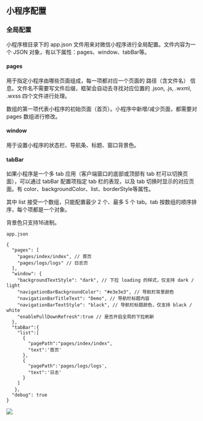 ## 小程序配置

### 全局配置

小程序根目录下的 app.json 文件用来对微信小程序进行全局配置。文件内容为一个 JSON 对象，有以下属性：pages、window、tabBar等。

#### pages
用于指定小程序由哪些页面组成，每一项都对应一个页面的 路径（含文件名） 信息。文件名不需要写文件后缀，框架会自动去寻找对应位置的 .json, .js, .wxml, .wxss 四个文件进行处理。

数组的第一项代表小程序的初始页面（首页）。小程序中新增/减少页面，都需要对 pages 数组进行修改。

#### window
用于设置小程序的状态栏、导航条、标题、窗口背景色。

#### tabBar
如果小程序是一个多 tab 应用（客户端窗口的底部或顶部有 tab 栏可以切换页面），可以通过 tabBar 配置项指定 tab 栏的表现，以及 tab 切换时显示的对应页面。有 color、backgroundColor、list、borderStyle等属性。

其中 list 接受一个数组，只能配置最少 2 个、最多 5 个 tab。tab 按数组的顺序排序，每个项都是一个对象。

背景色只支持16进制。

    app.json
    
    {
      "pages": [
        "pages/index/index", // 首页
        "pages/logs/logs" // 日志页
      ],
      "window": {
        "backgroundTextStyle": "dark", // 下拉 loading 的样式，仅支持 dark / light
        "navigationBarBackgroundColor": "#e3e3e3", // 导航栏背景颜色
        "navigationBarTitleText": "Demo", // 导航栏标题内容
        "navigationBarTextStyle": "black", // 导航栏标题颜色，仅支持 black / white
        "enablePullDownRefresh":true // 是否开启全局的下拉刷新
      },
      "tabBar":{
        "list":[
          {
            "pagePath":"pages/index/index",
            "text":'首页'
          },
          {
            "pagePath":'pages/logs/logs',
            "text":'日志'
          }
        ] 
       }，
      "debug": true
    }

![](https://i.imgur.com/QGn6uIz.png)